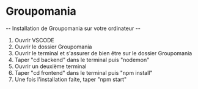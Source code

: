 # Groupomania

-- Installation de Groupomania sur votre ordinateur --

1. Ouvrir VSCODE
2. Ouvrir le dossier Groupomania
3. Ouvrir le terminal et s'assurer de bien être sur le dossier Groupomania
5. Taper "cd backend" dans le terminal puis "nodemon"
6. Ouvrir un deuxième terminal
7. Taper "cd frontend" dans le terminal puis "npm install"
8. Une fois l'installation faite, taper "npm start"
